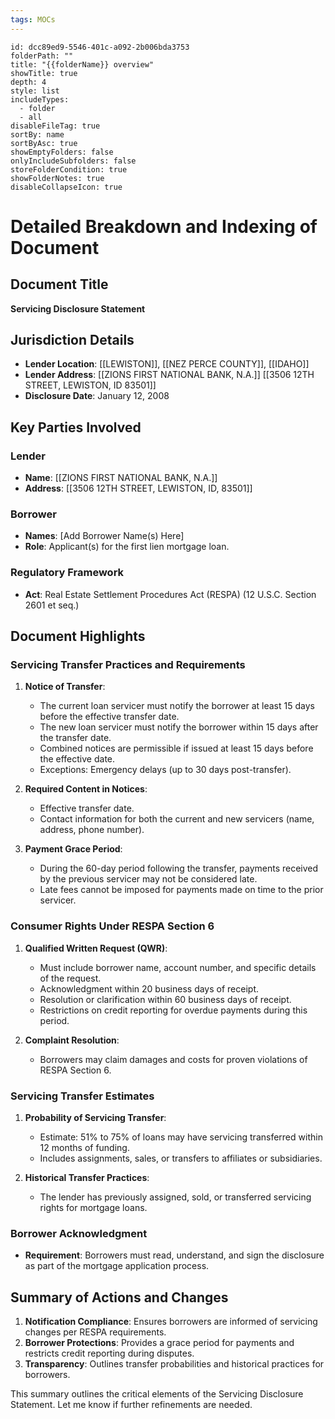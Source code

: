 ```yaml
---
tags: MOCs
---
```

```folder-overview
id: dcc89ed9-5546-401c-a092-2b006bda3753
folderPath: ""
title: "{{folderName}} overview"
showTitle: true
depth: 4
style: list
includeTypes:
  - folder
  - all
disableFileTag: true
sortBy: name
sortByAsc: true
showEmptyFolders: false
onlyIncludeSubfolders: false
storeFolderCondition: true
showFolderNotes: true
disableCollapseIcon: true
```
# Detailed Breakdown and Indexing of Document

## Document Title
**Servicing Disclosure Statement**

## Jurisdiction Details
- **Lender Location**: [[LEWISTON]], [[NEZ PERCE COUNTY]], [[IDAHO]]
- **Lender Address**: [[ZIONS FIRST NATIONAL BANK, N.A.]] [[3506 12TH STREET, LEWISTON, ID 83501]]
- **Disclosure Date**: January 12, 2008

## Key Parties Involved
### Lender
- **Name**: [[ZIONS FIRST NATIONAL BANK, N.A.]]
- **Address**: [[3506 12TH STREET, LEWISTON, ID, 83501]]

### Borrower
- **Names**: [Add Borrower Name(s) Here]
- **Role**: Applicant(s) for the first lien mortgage loan.

### Regulatory Framework
- **Act**: Real Estate Settlement Procedures Act (RESPA) (12 U.S.C. Section 2601 et seq.)

## Document Highlights

### Servicing Transfer Practices and Requirements
1. **Notice of Transfer**:
   - The current loan servicer must notify the borrower at least 15 days before the effective transfer date.
   - The new loan servicer must notify the borrower within 15 days after the transfer date.
   - Combined notices are permissible if issued at least 15 days before the effective date.
   - Exceptions: Emergency delays (up to 30 days post-transfer).

2. **Required Content in Notices**:
   - Effective transfer date.
   - Contact information for both the current and new servicers (name, address, phone number).

3. **Payment Grace Period**:
   - During the 60-day period following the transfer, payments received by the previous servicer may not be considered late.
   - Late fees cannot be imposed for payments made on time to the prior servicer.

### Consumer Rights Under RESPA Section 6
1. **Qualified Written Request (QWR)**:
   - Must include borrower name, account number, and specific details of the request.
   - Acknowledgment within 20 business days of receipt.
   - Resolution or clarification within 60 business days of receipt.
   - Restrictions on credit reporting for overdue payments during this period.

2. **Complaint Resolution**:
   - Borrowers may claim damages and costs for proven violations of RESPA Section 6.

### Servicing Transfer Estimates
1. **Probability of Servicing Transfer**:
   - Estimate: 51% to 75% of loans may have servicing transferred within 12 months of funding.
   - Includes assignments, sales, or transfers to affiliates or subsidiaries.

2. **Historical Transfer Practices**:
   - The lender has previously assigned, sold, or transferred servicing rights for mortgage loans.

### Borrower Acknowledgment
- **Requirement**: Borrowers must read, understand, and sign the disclosure as part of the mortgage application process.

## Summary of Actions and Changes
1. **Notification Compliance**: Ensures borrowers are informed of servicing changes per RESPA requirements.
2. **Borrower Protections**: Provides a grace period for payments and restricts credit reporting during disputes.
3. **Transparency**: Outlines transfer probabilities and historical practices for borrowers.

This summary outlines the critical elements of the Servicing Disclosure Statement. Let me know if further refinements are needed.

